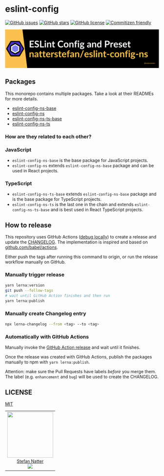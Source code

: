 # eslint-config

[![GitHub issues](https://img.shields.io/github/issues/natterstefan/eslint-config-ns)](https://github.com/natterstefan/eslint-config-ns/issues)
[![GitHub stars](https://img.shields.io/github/stars/natterstefan/eslint-config-ns)](https://github.com/natterstefan/eslint-config-ns/stargazers)
[![GitHub license](https://img.shields.io/github/license/natterstefan/eslint-config-ns)](https://github.com/natterstefan/eslint-config-ns/blob/main/LICENSE)
[![Commitizen friendly](https://img.shields.io/badge/commitizen-friendly-brightgreen.svg)](http://commitizen.github.io/cz-cli/)

![natterstefan/eslint-config-ns](./assets/github.png)

## Packages

This monorepo contains multiple packages. Take a look at their READMEs for more
details.

- [eslint-config-ns-base](./packages/eslint-config-ns-base/README.md)
- [eslint-config-ns](./packages/eslint-config-ns/README.md)
- [eslint-config-ns-ts-base](./packages/eslint-config-ns-ts-base/README.md)
- [eslint-config-ns-ts](./packages/eslint-config-ns-ts/README.md)

### How are they related to each other?

### JavaScript

- `eslint-config-ns-base` is the base package for JavaScript projects.
- `eslint-config-ns` extends `eslint-config-ns-base` package and can be used in
  React projects.

### TypeScript

- `eslint-config-ns-ts-base` extends `eslint-config-ns-base` package and is the
  base package for TypeScript projects.
- `eslint-config-ns-ts` is the last one in the chain and extends
  `eslint-config-ns-ts-base` and is best used in React TypeScript projects.

## How to release

This repository uses GitHub Actions
([debug locally](https://github.com/nektos/act)) to create a release and update
the [CHANGELOG](CHANGELOG.md). The implementation is inspired and based on
[github.com/babel/actions](https://github.com/babel/actions/tree/bb571b895aa20aaa3ee4ef58adcde364416acc9a).

Either push the tags after running this command to origin, or run the release
workflow manually on GitHub.

### Manually trigger release

```bash
yarn lerna:version
git push --follow-tags
# wait until GitHub Action finishes and then run
yarn lerna:publish
```

### Manually create Changelog entry

```bash
npx lerna-changelog --from <tag> --to <tag>
```

### Automatically with GitHub Actions

Manually invoke the
[GitHub Action release](https://github.com/natterstefan/eslint-config-ns/actions/workflows/release.yml)
and wait until it finishes.

Once the release was created with GitHub Actions, publish the packages manually
to npm with `yarn lerna:publish`.

Attention: make sure the Pull Requests have labels _before_ you merge them. The
label (e.g. `enhancement` and `bug`) will be used to create the CHANGELOG.

## LICENSE

[MIT](LICENSE)

<!-- prettier-ignore-start -->
<!-- markdownlint-disable -->
<table>
  <tbody>
    <tr>
      <td align="center">
        <a href="https://github.com/natterstefan">
          <img width="150" height="150" src="https://github.com/natterstefan.png?v=3&s=150">
          </br>
          Stefan Natter
        </a>
        <div>
          <a href="https://twitter.com/natterstefan">
            <img src="https://img.shields.io/twitter/follow/natterstefan.svg?style=social&label=Follow" />
          </a>
        </div>
      </td>
    </tr>
  <tbody>
</table>
<!-- markdownlint-enable -->
<!-- prettier-ignore-end -->
